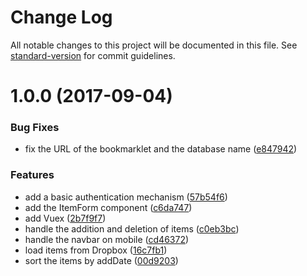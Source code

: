 # Change Log

All notable changes to this project will be documented in this file. See [standard-version](https://github.com/conventional-changelog/standard-version) for commit guidelines.

<a name="1.0.0"></a>
# 1.0.0 (2017-09-04)


### Bug Fixes

* fix the URL of the bookmarklet and the database name ([e847942](https://github.com/mmorainville/vlinks/commit/e847942))


### Features

* add a basic authentication mechanism ([57b54f6](https://github.com/mmorainville/vlinks/commit/57b54f6))
* add the ItemForm component ([c6da747](https://github.com/mmorainville/vlinks/commit/c6da747))
* add Vuex ([2b7f9f7](https://github.com/mmorainville/vlinks/commit/2b7f9f7))
* handle the addition and deletion of items ([c0eb3bc](https://github.com/mmorainville/vlinks/commit/c0eb3bc))
* handle the navbar on mobile ([cd46372](https://github.com/mmorainville/vlinks/commit/cd46372))
* load items from Dropbox ([16c7fb1](https://github.com/mmorainville/vlinks/commit/16c7fb1))
* sort the items by addDate ([00d9203](https://github.com/mmorainville/vlinks/commit/00d9203))
